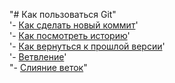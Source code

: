 "# Как пользоваться Git"  
'- [Как сделать новый коммит](./commmit_help.md)'  
'- [Как посмотреть историю](./log_help.md )'  
'- [Как вернуться к прошлой версии](./reset_help.md)'  
'- [Ветвление](./branch_help.md)'  
"- [Слияние веток](./merge_help.md)"  
